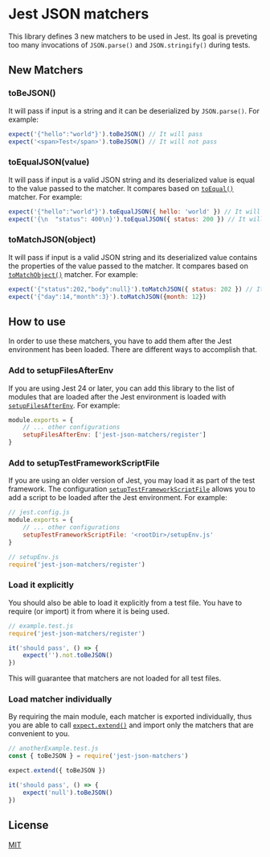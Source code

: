 # Jest JSON matchers

This library defines 3 new matchers to be used in Jest. Its goal is preveting too many invocations of `JSON.parse()` and `JSON.stringify()` during tests.

## New Matchers

### toBeJSON()

It will pass if input is a string and it can be deserialized by `JSON.parse()`. For example:

```js
expect('{"hello":"world"}').toBeJSON() // It will pass
expect('<span>Test</span>').toBeJSON() // It will not pass
```

### toEqualJSON(value)

It will pass if input is a valid JSON string and its deserialized value is equal to the value passed to the matcher. It compares based on [`toEqual()`](https://jestjs.io/docs/en/expect#toequalvalue) matcher. For example:

```js
expect('{"hello":"world"}').toEqualJSON({ hello: 'world' }) // It will pass
expect('{\n  "status": 400\n}').toEqualJSON({ status: 200 }) // It will not pass
```

### toMatchJSON(object)

It will pass if input is a valid JSON string and its deserialized value contains the properties of the value passed to the matcher. It compares based on [`toMatchObject()`](https://jestjs.io/docs/en/expect#tomatchobjectobject) matcher. For example:

```js
expect('{"status":202,"body":null}').toMatchJSON({ status: 202 }) // It will pass
expect('{"day":14,"month":3}').toMatchJSON({month: 12})
```

## How to use

In order to use these matchers, you have to add them after the Jest environment has been loaded. There are different ways to accomplish that.

### Add to setupFilesAfterEnv

If you are using Jest 24 or later, you can add this library to the list of modules that are loaded after the Jest environment is loaded with [`setupFilesAfterEnv`](https://jestjs.io/docs/en/configuration#setupfilesafterenv-array). For example:

```js
module.exports = {
    // ... other configurations
    setupFilesAfterEnv: ['jest-json-matchers/register']
}
```

### Add to setupTestFrameworkScriptFile

If you are using an older version of Jest, you may load it as part of the test framework. The configuration [`setupTestFrameworkScriptFile`](https://jestjs.io/docs/en/23.x/configuration#setuptestframeworkscriptfile-string) allows you to add a script to be loaded after the Jest environment. For example:

```js
// jest.config.js
module.exports = {
    // ... other configurations
    setupTestFrameworkScriptFile: '<rootDir>/setupEnv.js'
}

// setupEnv.js
require('jest-json-matchers/register')
```

### Load it explicitly

You should also be able to load it explicitly from a test file. You have to require (or import) it from where it is being used.

```js
// example.test.js
require('jest-json-matchers/register')

it('should pass', () => {
    expect('').not.toBeJSON()
})
```

This will guarantee that matchers are not loaded for all test files.

### Load matcher individually

By requiring the main module, each matcher is exported individually, thus you are able to call [`expect.extend()`](https://jestjs.io/docs/en/expect#expectextendmatchers) and import only the matchers that are convenient to you.

```js
// anotherExample.test.js
const { toBeJSON } = require('jest-json-matchers')

expect.extend({ toBeJSON })

it('should pass', () => {
    expect('null').toBeJSON()
})
```

## License
[MIT](LICENSE)